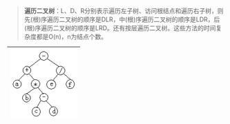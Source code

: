 > **遍历二叉树**：L、D、R分别表示遍历左子树、访问根结点和遍历右子树，则先\(根\)序遍历二叉树的顺序是DLR，中\(根\)序遍历二叉树的顺序是LDR，后\(根\)序遍历二叉树的顺序是LRD。还有按层遍历二叉树。这些方法的时间复杂度都是O\(n\)，n为结点个数。

| ![](/assets/import6.13.png) |
| :---: |

